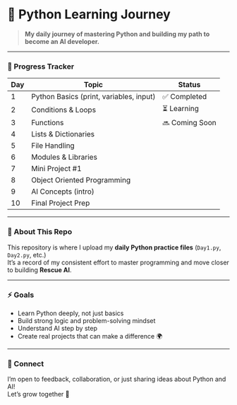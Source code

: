 
# 🐍 Python Learning Journey

> **My daily journey of mastering Python and building my path to become an AI developer.**

---

### 📅 Progress Tracker
| Day | Topic | Status |
|-----|--------|--------|
| 1 | Python Basics (print, variables, input) | ✅ Completed |
| 2 | Conditions & Loops | ⏳ Learning |
| 3 | Functions | 🔜 Coming Soon |
| 4 | Lists & Dictionaries |  |
| 5 | File Handling |  |
| 6 | Modules & Libraries |  |
| 7 | Mini Project #1 |  |
| 8 | Object Oriented Programming |  |
| 9 | AI Concepts (intro) |  |
| 10 | Final Project Prep |  |

---

### 🧩 About This Repo
This repository is where I upload my **daily Python practice files** (`Day1.py`, `Day2.py`, etc.)  
It’s a record of my consistent effort to master programming and move closer to building **Rescue AI**.

---

### ⚡ Goals
- Learn Python deeply, not just basics  
- Build strong logic and problem-solving mindset  
- Understand AI step by step  
- Create real projects that can make a difference 🌍  

---

### 💬 Connect
I’m open to feedback, collaboration, or just sharing ideas about Python and AI!  
Let’s grow together 🚀
